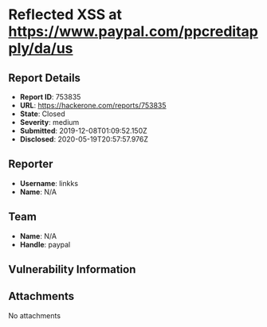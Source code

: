 # Reflected XSS at https://www.paypal.com/ppcreditapply/da/us

## Report Details
- **Report ID**: 753835
- **URL**: https://hackerone.com/reports/753835
- **State**: Closed
- **Severity**: medium
- **Submitted**: 2019-12-08T01:09:52.150Z
- **Disclosed**: 2020-05-19T20:57:57.976Z

## Reporter
- **Username**: linkks
- **Name**: N/A

## Team
- **Name**: N/A
- **Handle**: paypal

## Vulnerability Information


## Attachments
No attachments
